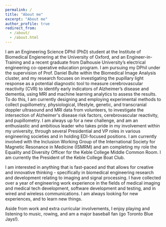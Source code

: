 ```yaml
---
permalink: /
title: "About me"
excerpt: "About me"
author_profile: true
redirect_from: 
  - /about/
  - /about.html
---
```


I am an Engineering Science DPhil (PhD) student at the Institute of Biomedical Engienering at the University of Oxford, and an Engineer-in-Training and a recent graduate from Dalhousie University’s electrical engineering co-operative education program. I am pursuing my DPhil under the supervision of Prof. Daniel Bulte within the Biomedical Image Analysis cluster, and my research focuses on investigating the pupillary light response as a potential diagnostic tool to measure cerebrovascular reactivity (CVR) to identify early indicators of Alzheimer’s disease and dementia, using MRI and machine learning analytics to assess the results. To do this, I am currently designing and employing experimental methods to collect pupillometry, physiological, lifestyle, genetic, and transcranial doppler ultrasound and MRI data from volunteers, to investigate the intersection of Alzheimer's disease risk factors, cerebrovascular reactivity, and pupillometry. I am always up for a new challenge, and am an enthusiastic and ambitious leader who takes pride in my involvement within my university, through several Presidential and VP roles in various engineering societies and in holding EDI-focused positions. I am currently involved with the Inclusion Working Group of the International Society for Magnetic Resonance in Medicine (ISMRM) and am completing my role the Equality and Diversity Officer for the Keble College Middle Common Room. I am currently the President of the Keble College Boat Club.

I am interested in anything that is fast-paced and that allows for creative and innovative thinking - specifically in biomedical engineering research and development relating to imaging and signal processing. I have collected over a year of engineering work experience in the fields of medical imaging and medical tech development, software development and testing, and in wired and wireless communications. I am always looking for new experiences, and to learn new things.

Aside from work and extra curricular involvements, I enjoy playing and listening to music, rowing, and am a major baseball fan (go Toronto Blue Jays!).

